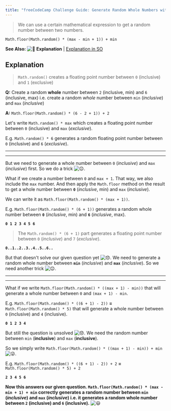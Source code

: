 ```yaml
---
title: "freeCodeCamp Challenge Guide: Generate Random Whole Numbers within a Range"
---
```


> We can use a certain mathematical expression to get a random number between two numbers.

`Math.floor(Math.random() * (max - min + 1)) + min`

**See Also:** ![:scroll:](https://forum.freecodecamp.com/images/emoji/emoji_one/scroll.png?v=3 ":scroll:") <a>**Explanation**</a> | [Explanation in SO](https://stackoverflow.com/questions/1527803/generating-random-numbers-in-javascript-in-a-specific-range/1527820#1527820)

## Explanation

> `Math.random()` creates a floating point number between `0` (inclusive) and `1` (exclusive)

**Q:** Create a random **whole** number between `2` (inclusive, min) and `6` (inclusive, max) i.e. create a random _whole_ number between `min` (_inclusive_) and `max` (_inclusive_)

**A:** `Math.floor(Math.random() * (6 - 2 + 1)) + 2`

Let's write `Math.random() * max` which creates a floating point number between `0` (inclusive) and `max` (_exclusive_).

E.g. `Math.random() * 6` generates a random floating point number between `0` (inclusive) and `6` (_exclusive_).

* * *

* * *

But we need to generate a whole number between `0` (_inclusive_) and `max` (_inclusive_) first. So we do a trick ![:wink:](https://forum.freecodecamp.com/images/emoji/emoji_one/wink.png?v=3 ":wink:").

What if we create a number between `0` and `max + 1`. That way, we also include the `max` number. And then apply the `Math.floor` method on the result to get a whole number between **`0`** (_inclusive_, min) and `max` (_inclusive_).

We can write it as `Math.floor(Math.random() * (max + 1))`.

E.g. `Math.floor(Math.random() * (6 + 1))` generates a random whole number between **`0`** (_inclusive_, min) and **`6`** (_inclusive_, max).

**`0 1 2 3 4 5 6`**

> The `Math.random() * (6 + 1)` part generates a floating point number between `0` (_inclusive_) and `7` (_exclusive_).

**`0..1..2..3..4..5..6..`**

But that doesn't solve our given question yet ![:disappointed:](https://forum.freecodecamp.com/images/emoji/emoji_one/disappointed.png?v=3 ":disappointed:"). We need to generate a random whole number between **`min`** (_inclusive_) and **`max`** (_inclusive_). So we need another trick ![:wink:](https://forum.freecodecamp.com/images/emoji/emoji_one/wink.png?v=3 ":wink:").

* * *

* * *

What if we write `Math.floor(Math.random() * ((max + 1) - min))` that will generate a whole number between `0` and `(max + 1) - min`.

E.g. `Math.floor(Math.random() * ((6 + 1) - 2))` **=** `Math.floor(Math.random() * 5)` that will generate a whole number between `0` (inclusive) and `4` (inclusive).

**`0 1 2 3 4`**

But still the question is unsolved ![:disappointed:](https://forum.freecodecamp.com/images/emoji/emoji_one/disappointed.png?v=3 ":disappointed:"). We need the random number between `min` (**inclusive**) and `max` (**inclusive**).

So we simply write `Math.floor(Math.random() * ((max + 1) - min)) + min` ![:stuck_out_tongue_winking_eye:](https://forum.freecodecamp.com/images/emoji/emoji_one/stuck_out_tongue_winking_eye.png?v=3 ":stuck_out_tongue_winking_eye:").

E.g. `Math.floor(Math.random() * ((6 + 1) - 2)) + 2` **=** `Math.floor(Math.random() * 5) + 2`

**`2 3 4 5 6`**

**Now this answers our given question. `Math.floor(Math.random() * (max - min + 1) + min` correctly generates a random number between `min` (_inclusive_) and `max` (_inclusive_) i.e. it generates a random whole number between `2` (inclusive) and `6` (inclusive).** ![:smiley:](https://forum.freecodecamp.com/images/emoji/emoji_one/smiley.png?v=3 ":smiley:")
